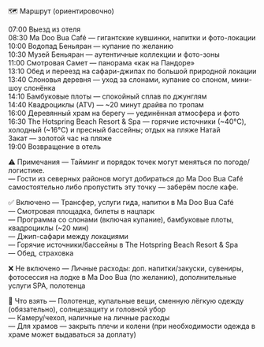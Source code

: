 🗺️ Маршрут (ориентировочно)

07:00 Выезд из отеля  
08:30 Ma Doo Bua Café — гигантские кувшинки, напитки и фото-локации  
10:00 Водопад Беньяран — купание по желанию  
10:30 Музей Беньяран — аутентичные коллекции и фото-зоны  
11:00 Смотровая Самет — панорама «как на Пандоре»  
13:10 Обед и переезд на сафари-джипах по большой природной локации  
13:40 Слоновья деревня — уход за слонами, купание со слоном, мини-шоу слонёнка  
14:10 Бамбуковые плоты — спокойный сплав по джунглям  
14:40 Квадроциклы (ATV) — ~20 минут драйва по тропам  
16:00 Деревянный храм на берегу — уединённая атмосфера и фото  
16:30 The Hotspring Beach Resort & Spa — горячие источники (~40°C), холодный (~16°C) и пресный бассейны; отдых на пляже Натай  
Закат — золотой час на пляже  
19:00 Возвращение в отель

⚠️ Примечания
— Тайминг и порядок точек могут меняться по погоде/логистике.  
— Гости из северных районов могут добираться до Ma Doo Bua Café самостоятельно либо пропустить эту точку — заберём после кафе.

✅ Включено
— Трансфер, услуги гида, напитки в Ma Doo Bua Café  
— Смотровая площадка, билеты в нацпарк  
— Программа со слонами (включая купание), бамбуковые плоты, квадроциклы (~20 мин)  
— Джип-сафари между локациями  
— Горячие источники/бассейны в The Hotspring Beach Resort & Spa  
— Обед, страховка

❌ Не включено
— Личные расходы: доп. напитки/закуски, сувениры, фотосессия на лодке в Ma Doo Bua (по желанию), дополнительные услуги SPA, полотенца

🎒 Что взять
— Полотенце, купальные вещи, сменную лёгкую одежду (обязательно), солнцезащиту и головной убор  
— Камеру/чехол, наличные на личные расходы  
— Для храмов — закрыть плечи и колени (при необходимости одежда в храме может выдаваться за доплату)
